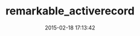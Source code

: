 ---
layout: post
title:  "remarkable_activerecord"
repo:   "carlosbrando/remarkable"
date:   2015-02-18 17:13:42
gemurl: http://github.com/carlosbrando/remarkable
---